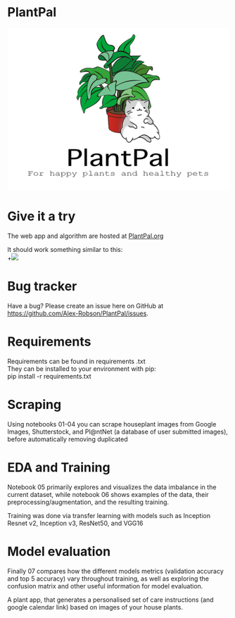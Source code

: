 # PlantPal

![alt text](https://github.com/Alex-Robson/PlantPal/blob/master/data/streamlit/Logo.png?raw=true)

# Give it a try
The web app and algorithm are hosted at [PlantPal.org](PlantPal.org)

It should work something similar to this:   
+<img src="https://github.com/Alex-Robson/PlantPal/blob/master/figures/demo.gif?raw=true" width="200px">

# Bug tracker
Have a bug? Please create an issue here on GitHub at https://github.com/Alex-Robson/PlantPal/issues.

# Requirements
Requirements can be found in requirements .txt      
They can be installed to your environment with pip:     
     pip install -r requirements.txt
    
# Scraping

Using notebooks 01-04 you can scrape houseplant images from Google Images, Shutterstock, and Pl@ntNet (a database of user submitted images), before automatically removing duplicated

# EDA and Training

Notebook 05 primarily explores and visualizes the data imbalance in the current dataset, while notebook 06 shows examples of the data, their preprocessing/augmentation, and the resulting training.       
         
Training was done via transfer learning with models such as Inception Resnet v2, Inception v3, ResNet50, and VGG16

# Model evaluation

Finally 07 compares how the different models metrics (validation accuracy and top 5 accuracy) vary throughout training, as well as exploring the confusion matrix and other useful information for model evaluation.      
       
A plant app, that generates a personalised set of care instructions (and google calendar link) based on images of your house plants.
